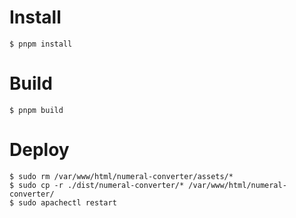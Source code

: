 # Install
```
$ pnpm install
```
# Build
```
$ pnpm build
```
# Deploy
```
$ sudo rm /var/www/html/numeral-converter/assets/*
$ sudo cp -r ./dist/numeral-converter/* /var/www/html/numeral-converter/
$ sudo apachectl restart
```